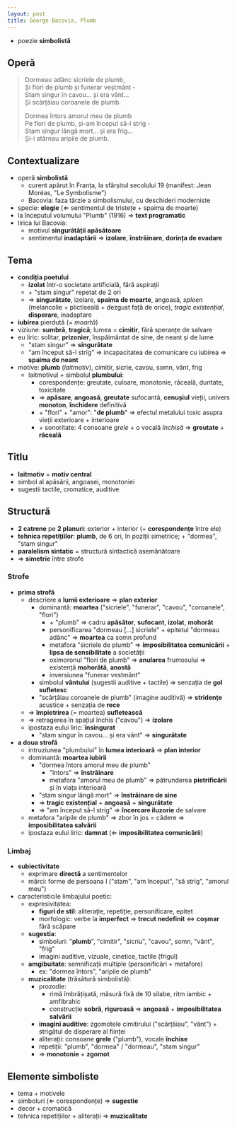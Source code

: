 ```yaml
---
layout: post
title: George Bacovia, Plumb
---
```


* poezie **simbolistă**

## Operă

> Dormeau adânc sicriele de plumb,  
> Și flori de plumb și funerar veștmânt -  
> Stam singur în cavou… și era vânt…  
> Și scârțâiau coroanele de plumb.  
>  
> Dormea întors amorul meu de plumb  
> Pe flori de plumb, și-am început să-l strig -  
> Stam singur lângă mort… și era frig…  
> Și-i atârnau aripile de plumb.

## Contextualizare

* operă **simbolistă**
	* curent apărut în Franța, la sfârșitul secolului 19 (manifest: Jean Moréas, "Le Symbolisme")
	* Bacovia: faza târzie a simbolismului, cu deschideri moderniste
* specie: **elegie** (⇐ sentimentul de tristețe + spaima de moarte)
* la începutul volumului "Plumb" (1916) ⇒ **text programatic**
* lirica lui Bacovia:
	* motivul **singurătății apăsătoare**
	* sentimentul **inadaptării** ⇒ **izolare**, **înstrăinare**, **dorința de evadare**

## Tema

* **condiția poetului**
	* **izolat** într-o societate artificială, fără aspirații
	* \+ "stam singur" repetat de 2 ori
	* ⇒ **singurătate**, izolare, **spaima de moarte**, angoasă, *spleen* (melancolie + plictiseală + dezgust față de orice), *tragic existențial*, **disperare**, inadaptare
* **iubirea** pierdută (= *moartă*)
* viziune: **sumbră**, **tragică**; lumea = **cimitir**, fără speranțe de salvare
* eu liric: solitar, **prizonier**, înspăimântat de sine, de neant și de lume
	* "stam singur" ⇒ **singurătate**
	* "am început să-l strig" ⇒ incapacitatea de comunicare cu iubirea ⇒ **spaima de neant**
* motive: **plumb** (*laitmotiv*), cimitir, sicrie, cavou, somn, vânt, frig
	* laitmotivul + simbolul **plumbului**:
		* corespondențe: greutate, culoare, monotonie, răceală, duritate, toxicitate
		* ⇒ **apăsare**, **angoasă**, **greutate** sufocantă, **cenușiul** vieții, univers **monoton**, **închidere** definitivă
		* \+ "flori" + "amor": "**de plumb**" ⇒ efectul metalului toxic asupra vieții exterioare + interioare
		* \+ sonoritate: 4 consoane *grele* + o vocală *închisă* ⇒ **greutate** + **răceală**

## Titlu

* **laitmotiv** = **motiv central**
* simbol al apăsării, angoasei, monotoniei
* sugestii tactile, cromatice, auditive

## Structură

* **2 catrene** pe **2 planuri**: exterior + interior (+ **corespondențe** între ele)
* **tehnica repetițiilor**: **plumb**, de 6 ori, în poziții simetrice; + "dormea", "stam singur"
* **paralelism sintatic** = structură sintactică asemănătoare
* ⇒ **simetrie** între strofe

### Strofe

* **prima strofă**
	* descriere a **lumii exterioare** ⇒ **plan exterior**
		* dominantă: **moartea** ("sicriele", "funerar", "cavou", "coroanele", "flori")
			* \+ "plumb" ⇒ cadru **apăsător**, **sufocant**, **izolat**, **mohorât**
			* personificarea "dormeau [...] sicriele" + epitetul "dormeau adânc" ⇒ **moartea** ca somn profund
			* metafora "sicriele de plumb" ⇒ **imposibilitatea comunicării** + **lipsa de sensibilitate** a societății
			* oximoronul "flori de plumb" ⇒ **anularea** frumosului ⇒ existență **mohorâtă**, **anostă**
			* inversiunea "funerar vestmânt"
		* simbolul **vântului** (sugestii auditive + tactile) ⇒ senzația de **gol sufletesc**
		* "scârțâiau coroanele de plumb" (imagine auditivă) ⇒ **stridențe** acustice + senzația de **rece**
	* ⇒ **împietrirea** (= moartea) **sufletească**
	* ⇒ retragerea în spațiul închis ("cavou") ⇒ **izolare**
	* ipostaza eului liric: **însingurat**
		* "stam singur în cavou... și era vânt" ⇒ **singurătate**
* **a doua strofă**
	* intruziunea "plumbului" în **lumea interioară** ⇒ **plan interior**
	* dominantă: **moartea iubirii**
		* "dormea întors amorul meu de plumb"
			* "întors" ⇒ **înstrăinare**
			* metafora "amorul meu de plumb" ⇒ pătrunderea **pietrificării** și în viața interioară
		* "stam singur lângă mort" ⇒ **înstrăinare de sine**
		* ⇒ **tragic existențial** + **angoasă** + **singurătate**
		* ⇒ "am început să-l strig" ⇒ **încercare iluzorie** de salvare
	* metafora "aripile de plumb" ⇒ zbor în jos = cădere ⇒ **imposibilitatea salvării**
	* ipostaza eului liric: **damnat** (⇐ **imposibilitatea comunicării**)

### Limbaj

* **subiectivitate**
	* exprimare **directă** a sentimentelor
	* mărci: forme de persoana I ("stam", "am început", "să strig", "amorul meu")
* caracteristicile limbajului poetic:
	* expresivitatea:
		* **figuri de stil**: aliterație, repetiție, personificare, epitet
		* morfologic: verbe la **imperfect** ⇒ **trecut nedefinit** ⇔ **coșmar** fără scăpare
	* **sugestia**:
		* simboluri: "**plumb**", "cimitir", "sicriu", "cavou", somn, "vânt", "frig"
		* imagini auditive, vizuale, cinetice, tactile (frigul)
	* **amgibuitate**: semnificații multiple (personificări + metafore)
		* ex: "dormea întors", "aripile de plumb"
	* **muzicalitate** (trăsătură simbolistă):
		* prozodie:
			* rimă îmbrățișată, măsură fixă de 10 silabe, ritm iambic + amfibrahic
			* construcție **sobră**, **riguroasă** ⇒ **angoasă** + **imposibilitatea salvării**
		* **imagini auditive**: zgomotele cimitirului ("scârțâiau", "vânt") + strigătul de disperare al ființei
		* aliterații: consoane **grele** ("plumb"), vocale **închise**
		* repetiții: "plumb", "dormea" / "dormeau", "stam singur"
		* ⇒ **monotonie** + **zgomot**

## Elemente simboliste

* tema + motivele
* simboluri (⇐ corespondențe) ⇒ **sugestie**
* decor + cromatică
* tehnica repetițiilor + aliterații ⇒ **muzicalitate**